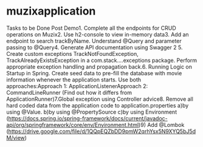 # muzixapplication

Tasks to be Done Post Demo1. 
Complete all the endpoints for CRUD operations on Muzix2.
Use h2-console to view in-memory data3. Add an endpoint to search trackByName. 
Understand @Query and parameter passing to @Query4. Generate API documentation using Swagger 2
5. Create custom exceptions TrackNotFoundException, TrackAlreadyExistsException in a com.stack....exceptions package. 
Perform appropriate exception handling and propagation back.6. Running Logic on Startup in Spring. 
Create seed data to pre-fill the database with movie information whenever the application starts. 
Use both approaches:Approach 1: ApplicationListener<ContextRefreshedEvent>Approach 2: CommandLineRunner 
(Find out how it differs from ApplicationRunner)7.Global exception using Controller advice8.
Remove all hard coded data from the application code to application.properties a)by using @Value.
b)by using @PropertySource c)by using Environment
(https://docs.spring.io/spring-framework/docs/current/javadoc-api/org/springframework/core/env/Environment.html)9)
Add @Lombok (https://drive.google.com/file/d/1QQpEQZbDD9pmW2qrhYsx5N9XYQ5bJ5dM/view)
